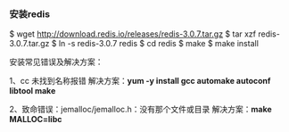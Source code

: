 ### 安装redis

$ wget http://download.redis.io/releases/redis-3.0.7.tar.gz
$ tar xzf redis-3.0.7.tar.gz
$ ln -s redis-3.0.7 redis
$ cd redis
$ make
$ make install 

安装常见错误及解决方案：

1、cc 未找到名称报错  解决方案：**yum -y install gcc automake autoconf libtool make**

2、致命错误：jemalloc/jemalloc.h：没有那个文件或目录 解决方案：**make MALLOC=libc**




